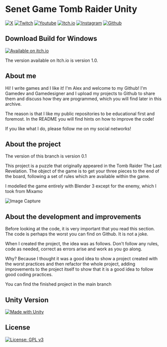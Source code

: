 # Senet Game Tomb Raider Unity

[![X](https://img.shields.io/badge/Follow%20%40iwritegames-000000?style=for-the-badge&logo=x&logoColor=white)](https://www.x.com/iwritegames)
[![Twitch](https://img.shields.io/badge/Twitch-9146FF?style=for-the-badge&logo=twitch&logoColor=white)](https://www.twitch.com/iwritegames)
[![Youtube](https://img.shields.io/badge/YouTube-FF0000?style=for-the-badge&logo=youtube&logoColor=white)](https://www.youtube.com/channel/UCRFsluuJre6OWpiT1hFJmjA?sub_confirmation=1)
[![Itch.io](https://img.shields.io/badge/Itch.io-FA5C5C?style=for-the-badge&logo=itchdotio&logoColor=white)](https://i-write-games.itch.io/)
[![Instagram](https://img.shields.io/badge/Instagram-E4405F?style=for-the-badge&logo=instagram&logoColor=white)](https://www.instagram.com/iwritegames)
[![Github](https://img.shields.io/badge/GitHub-100000?style=for-the-badge&logo=github&logoColor=white)](https://github.com/IWriteGames)

## Download Build for Windows

[![Available on itch.io](http://jessemillar.github.io/available-on-itchio-badge/badge-color.png)](https://i-write-games.itch.io/senet-game-tomb-raider)

The version available on Itch.io is version 1.0.

## About me

Hi! I write games and I like it! I'm Alex and welcome to my Github! I'm Gamedev and Gamedesigner and I upload my projects to Github to share them and discuss how they are programmed, which you will find later in this archive.

The reason is that I like my public repositories to be educational first and foremost. In the README you will find hints on how to improve the code!

If you like what I do, please follow me on my social networks!

## About the project

The version of this branch is version 0.1

This project is a puzzle that originally appeared in the Tomb Raider The Last Revelation.
The object of the game is to get your three pieces to the end of the board, following a set of rules which are available within the game.

I modelled the game entirely with Blender 3 except for the enemy, which I took from Mixamo

![Image Capture](https://iwritegame.com/github/img/senet-game-tomb-readme.jpg)

## About the development and improvements

Before looking at the code, it is very important that you read this section. The code is perhaps the worst you can find on Github. It is not a joke.

When I created the project, the idea was as follows. Don't follow any rules, code as needed, correct as errors arise and work as you go along.

Why? Because I thought it was a good idea to show a project created with the worst practices and then refactor the whole project, adding improvements to the project itself to show that it is a good idea to follow good coding practices.

You can find the finished project in the main branch

## Unity Version

[![Made with Unity](https://img.shields.io/badge/Unity-2022.3.3f1-57b.svg?&logo=unity)](https://www.unity.com)

## License

[![License: GPL v3](https://img.shields.io/badge/License-GPLv3-blue.svg)](https://www.gnu.org/licenses/gpl-3.0)

